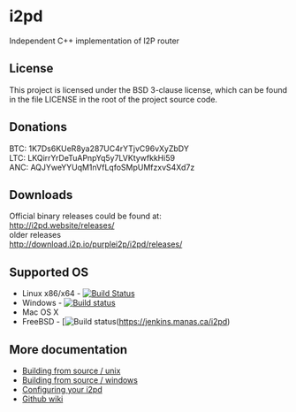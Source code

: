 i2pd
====

Independent C++ implementation of I2P router

License
-------

This project is licensed under the BSD 3-clause license, which can be found in the file
LICENSE in the root of the project source code.

Donations
---------

BTC: 1K7Ds6KUeR8ya287UC4rYTjvC96vXyZbDY  
LTC: LKQirrYrDeTuAPnpYq5y7LVKtywfkkHi59  
ANC: AQJYweYYUqM1nVfLqfoSMpUMfzxvS4Xd7z  

Downloads
------------

Official binary releases could be found at:  
http://i2pd.website/releases/  
older releases  
http://download.i2p.io/purplei2p/i2pd/releases/  

Supported OS
------------

* Linux x86/x64  - [![Build Status](https://travis-ci.org/PurpleI2P/i2pd.svg?branch=openssl)](https://travis-ci.org/PurpleI2P/i2pd)  
* Windows        - [![Build status](https://ci.appveyor.com/api/projects/status/1908qe4p48ff1x23?svg=true)](https://ci.appveyor.com/project/PurpleI2P/i2pd)  
* Mac OS X
* FreeBSD         - [![Build status](https://jenkins.manas.ca/i2pd)(https://jenkins.manas.ca/i2pd)

More documentation
------------------

* [Building from source / unix](docs/build_notes_unix.md)  
* [Building from source / windows](docs/build_notes_windows.md)  
* [Configuring your i2pd](docs/configuration.md)  
* [Github wiki](https://github.com/PurpleI2P/i2pd/wiki/)  
